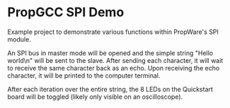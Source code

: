 PropGCC SPI Demo
================

Example project to demonstrate various functions within PropWare's SPI module.

An SPI bus in master mode will be opened and the simple string "Hello world\n"
will be sent to the slave. After sending each character, it will wait to receive
the same character back as an echo. Upon receiving the echo character, it will
be printed to the computer terminal.

After each iteration over the entire string, the 8 LEDs on the Quickstart board
will be toggled (likely only visible on an oscilloscope).
